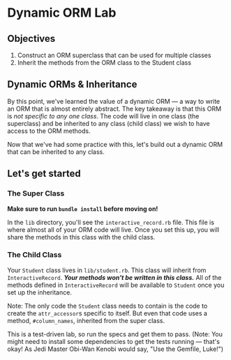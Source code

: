 # Dynamic ORM Lab

## Objectives

1. Construct an ORM superclass that can be used for multiple classes
2. Inherit the methods from the ORM class to the Student class

## Dynamic ORMs & Inheritance

By this point, we've learned the value of a dynamic ORM — a way to write an ORM
that is almost entirely abstract. The key takeaway is that this ORM is *not
specific to any one class*. The code will live in one class (the superclass) and
be inherited to any class (child class) we wish to have access to the ORM
methods.

Now that we've had some practice with this, let's build out a dynamic ORM that can be inherited to any class.

## Let's get started

### The Super Class

**Make sure to run `bundle install` before moving on!**

In the `lib` directory, you'll see the `interactive_record.rb` file. This file
is where almost all of your ORM code will live. Once you set this up, you will
share the methods in this class with the child class.

### The Child Class

Your `Student` class lives in `lib/student.rb`. This class will inherit from
`InteractiveRecord`. ***Your methods won't be written in this class.*** All of
the methods defined in `InteractiveRecord` will be available to `Student` once
you set up the inheritance.

Note: The only code the `Student` class needs to contain is the code to create
the `attr_accessor`s specific to itself. But even that code uses a method,
`#column_names`, inherited from the super class.

This is a test-driven lab, so run the specs and get them to pass. (Note: You
might need to install some dependencies to get the tests running — that's okay!
As Jedi Master Obi-Wan Kenobi would say, "Use the Gemfile, Luke!")
